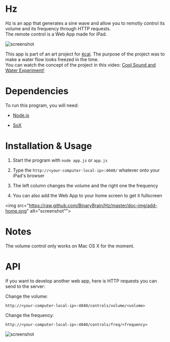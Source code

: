 Hz
===

Hz is an app that generates a sine wave and allow you to remotly control its volume and its frequency through HTTP requests.  
The remote control is a Web App made for iPad.

<img src="https://raw.github.com/BinaryBrain/Hz/master/doc-img/placeit.png" alt="screenshot">

This app is part of an art project for [écal](http://ecal.ch). The purpose of the project was to make a water flow looks freezed in the time.  
You can watch the concept of the project in this video: [Cool Sound and Water Experiment!](http://youtu.be/mODqQvlrgIQ)

Dependencies
===

To run this program, you will need:

- [Node.js](http://nodejs.org#download)

- [SoX](http://sox.sourceforge.net/)

Installation & Usage
===

1. Start the program with `node app.js` or `app.js`

2. Type the `http://<your-computer-local-ip>:4040/` whatever onto your iPad's browser

3. The left column changes the volume and the right one the frequency

4. You can also add the Web App to your home screen to get it fullscreen

<img src="https://raw.github.com/BinaryBrain/Hz/master/doc-img/add-home.png" alt="screenshot"">


Notes
===

The volume control only works on Mac OS X for the moment.


API
===

If you want to develop another web app, here is HTTP requests you can send to the server:

Change the volume:

```
http://<your-computer-local-ip>:4040/controls/volume/<volume>
```

Change the frequency:

```
http://<your-computer-local-ip>:4040/controls/freq/<frequency>
```

<img src="https://raw.github.com/BinaryBrain/Hz/master/doc-img/placeit2.png" alt="screenshot">
